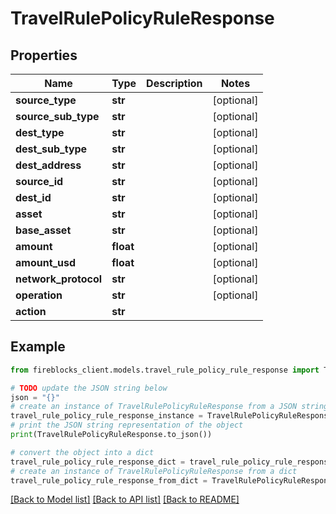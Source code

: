 # TravelRulePolicyRuleResponse


## Properties

Name | Type | Description | Notes
------------ | ------------- | ------------- | -------------
**source_type** | **str** |  | [optional] 
**source_sub_type** | **str** |  | [optional] 
**dest_type** | **str** |  | [optional] 
**dest_sub_type** | **str** |  | [optional] 
**dest_address** | **str** |  | [optional] 
**source_id** | **str** |  | [optional] 
**dest_id** | **str** |  | [optional] 
**asset** | **str** |  | [optional] 
**base_asset** | **str** |  | [optional] 
**amount** | **float** |  | [optional] 
**amount_usd** | **float** |  | [optional] 
**network_protocol** | **str** |  | [optional] 
**operation** | **str** |  | [optional] 
**action** | **str** |  | 

## Example

```python
from fireblocks_client.models.travel_rule_policy_rule_response import TravelRulePolicyRuleResponse

# TODO update the JSON string below
json = "{}"
# create an instance of TravelRulePolicyRuleResponse from a JSON string
travel_rule_policy_rule_response_instance = TravelRulePolicyRuleResponse.from_json(json)
# print the JSON string representation of the object
print(TravelRulePolicyRuleResponse.to_json())

# convert the object into a dict
travel_rule_policy_rule_response_dict = travel_rule_policy_rule_response_instance.to_dict()
# create an instance of TravelRulePolicyRuleResponse from a dict
travel_rule_policy_rule_response_from_dict = TravelRulePolicyRuleResponse.from_dict(travel_rule_policy_rule_response_dict)
```
[[Back to Model list]](../README.md#documentation-for-models) [[Back to API list]](../README.md#documentation-for-api-endpoints) [[Back to README]](../README.md)



